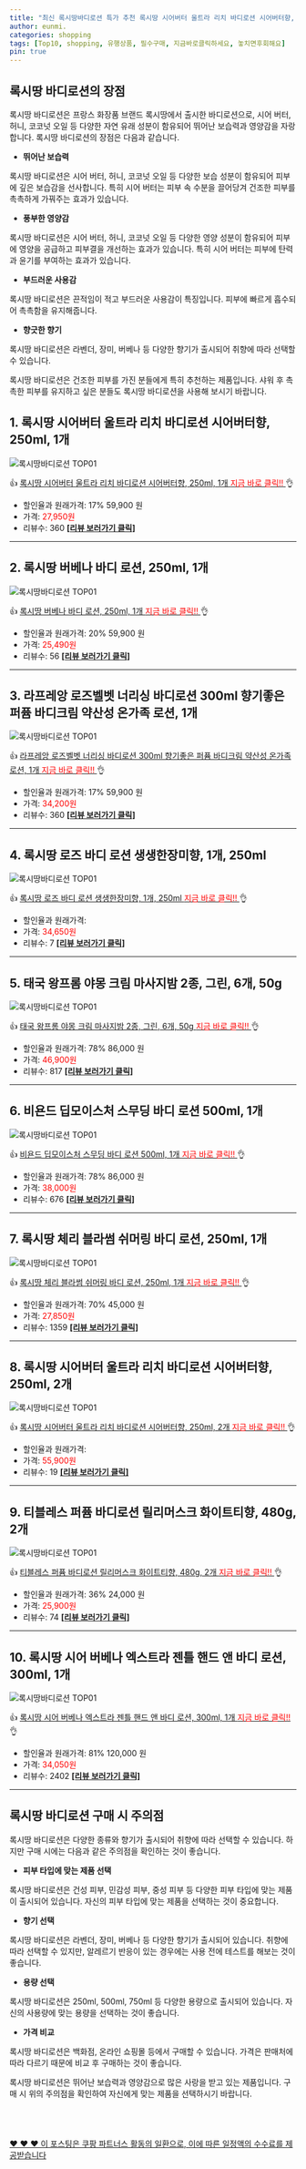 ```yaml
---
title: "최신 록시땅바디로션 특가 추천 록시땅 시어버터 울트라 리치 바디로션 시어버터향, 250ml, 1개 비교 장점"
author: eunmi.
categories: shopping
tags: [Top10, shopping, 유행상품, 필수구매, 지금바로클릭하세요, 놓치면후회해요]
pin: true
---
```

## 록시땅 바디로션의 장점

록시땅 바디로션은 프랑스 화장품 브랜드 록시땅에서 출시한 바디로션으로, 시어 버터, 허니, 코코넛 오일 등 다양한 자연 유래 성분이 함유되어 뛰어난 보습력과 영양감을 자랑합니다. 록시땅 바디로션의 장점은 다음과 같습니다.

* **뛰어난 보습력**

록시땅 바디로션은 시어 버터, 허니, 코코넛 오일 등 다양한 보습 성분이 함유되어 피부에 깊은 보습감을 선사합니다. 특히 시어 버터는 피부 속 수분을 끌어당겨 건조한 피부를 촉촉하게 가꿔주는 효과가 있습니다.

* **풍부한 영양감**

록시땅 바디로션은 시어 버터, 허니, 코코넛 오일 등 다양한 영양 성분이 함유되어 피부에 영양을 공급하고 피부결을 개선하는 효과가 있습니다. 특히 시어 버터는 피부에 탄력과 윤기를 부여하는 효과가 있습니다.

* **부드러운 사용감**

록시땅 바디로션은 끈적임이 적고 부드러운 사용감이 특징입니다. 피부에 빠르게 흡수되어 촉촉함을 유지해줍니다.

* **향긋한 향기**

록시땅 바디로션은 라벤더, 장미, 버베나 등 다양한 향기가 출시되어 취향에 따라 선택할 수 있습니다.

록시땅 바디로션은 건조한 피부를 가진 분들에게 특히 추천하는 제품입니다. 샤워 후 촉촉한 피부를 유지하고 싶은 분들도 록시땅 바디로션을 사용해 보시기 바랍니다.

   

## 1. 록시땅 시어버터 울트라 리치 바디로션 시어버터향, 250ml, 1개

![록시땅바디로션 TOP01](https://thumbnail8.coupangcdn.com/thumbnails/remote/230x230ex/image/retail/images/2536138513065179-8a6b555d-4728-4373-9db8-d17dc4972a97.jpg)


👍 [록시땅 시어버터 울트라 리치 바디로션 시어버터향, 250ml, 1개 <font color=red> 지금 바로 클릭!! </font> ](https://link.coupang.com/re/AFFSDP?lptag=AF3617701&subid=GithubCoopas&pageKey=4744079243&traceid=V0-153&itemId=6031465000&vendorItemId=3932653111) 👌 


- 할인율과 원래가격: 17%  59,900   원
- 가격: <span style='color:red'>27,950원</span>
- 리뷰수: 360  [**[리뷰 보러가기 클릭]**](https://link.coupang.com/re/AFFSDP?lptag=AF3617701&subid=GithubCoopas&pageKey=4744079243&traceid=V0-153&itemId=6031465000&vendorItemId=3932653111)

---


   

## 2. 록시땅 버베나 바디 로션, 250ml, 1개

![록시땅바디로션 TOP01](https://thumbnail10.coupangcdn.com/thumbnails/remote/230x230ex/image/product/image/vendoritem/2018/11/20/3149447440/97ae6653-8cda-4496-9b3a-82394b22267b.jpg)


👍 [록시땅 버베나 바디 로션, 250ml, 1개 <font color=red> 지금 바로 클릭!! </font> ](https://link.coupang.com/re/AFFSDP?lptag=AF3617701&subid=GithubCoopas&pageKey=4744079096&traceid=V0-153&itemId=6031464751&vendorItemId=3149447440) 👌 


- 할인율과 원래가격: 20%  59,900   원
- 가격: <span style='color:red'>25,490원</span>
- 리뷰수: 56  [**[리뷰 보러가기 클릭]**](https://link.coupang.com/re/AFFSDP?lptag=AF3617701&subid=GithubCoopas&pageKey=4744079096&traceid=V0-153&itemId=6031464751&vendorItemId=3149447440)

---


   

## 3. 라프레앙 로즈벨벳 너리싱 바디로션 300ml 향기좋은 퍼퓸 바디크림 약산성 온가족 로션, 1개

![록시땅바디로션 TOP01](https://thumbnail8.coupangcdn.com/thumbnails/remote/230x230ex/image/vendor_inventory/6e10/ebf7dfe8a8c7a8f6605426b8536b80e62cedc41d55ea81e39084fae801f3.jpg)


👍 [라프레앙 로즈벨벳 너리싱 바디로션 300ml 향기좋은 퍼퓸 바디크림 약산성 온가족 로션, 1개 <font color=red> 지금 바로 클릭!! </font> ](https://link.coupang.com/re/AFFSDP?lptag=AF3617701&subid=GithubCoopas&pageKey=6157510274&traceid=V0-153&itemId=11928039583&vendorItemId=80339512779) 👌 


- 할인율과 원래가격: 17%  59,900   원
- 가격: <span style='color:red'>34,200원</span>
- 리뷰수: 360  [**[리뷰 보러가기 클릭]**](https://link.coupang.com/re/AFFSDP?lptag=AF3617701&subid=GithubCoopas&pageKey=6157510274&traceid=V0-153&itemId=11928039583&vendorItemId=80339512779)

---


   

## 4. 록시땅 로즈 바디 로션 생생한장미향, 1개, 250ml

![록시땅바디로션 TOP01](https://thumbnail8.coupangcdn.com/thumbnails/remote/230x230ex/image/retail/images/2023/02/10/11/3/e6c28234-4c9b-4be4-924b-4f5fda065bc5.jpg)


👍 [록시땅 로즈 바디 로션 생생한장미향, 1개, 250ml <font color=red> 지금 바로 클릭!! </font> ](https://link.coupang.com/re/AFFSDP?lptag=AF3617701&subid=GithubCoopas&pageKey=7126494569&traceid=V0-153&itemId=17855655580&vendorItemId=85018979161) 👌 


- 할인율과 원래가격: 
- 가격: <span style='color:red'>34,650원</span>
- 리뷰수: 7  [**[리뷰 보러가기 클릭]**](https://link.coupang.com/re/AFFSDP?lptag=AF3617701&subid=GithubCoopas&pageKey=7126494569&traceid=V0-153&itemId=17855655580&vendorItemId=85018979161)

---


   

## 5. 태국 왕프롬 야몽 크림 마사지밤 2종, 그린, 6개, 50g

![록시땅바디로션 TOP01](https://thumbnail6.coupangcdn.com/thumbnails/remote/230x230ex/image/vendor_inventory/6163/175ecc30805cc69920b3118fdef961f54e18589dfdd50ef0d5986147056d.png)


👍 [태국 왕프롬 야몽 크림 마사지밤 2종, 그린, 6개, 50g <font color=red> 지금 바로 클릭!! </font> ](https://link.coupang.com/re/AFFSDP?lptag=AF3617701&subid=GithubCoopas&pageKey=7678078531&traceid=V0-153&itemId=20500721463&vendorItemId=87578888256) 👌 


- 할인율과 원래가격: 78%  86,000   원
- 가격: <span style='color:red'>46,900원</span>
- 리뷰수: 817  [**[리뷰 보러가기 클릭]**](https://link.coupang.com/re/AFFSDP?lptag=AF3617701&subid=GithubCoopas&pageKey=7678078531&traceid=V0-153&itemId=20500721463&vendorItemId=87578888256)

---


   

## 6. 비욘드 딥모이스처 스무딩 바디 로션 500ml, 1개

![록시땅바디로션 TOP01](https://thumbnail9.coupangcdn.com/thumbnails/remote/230x230ex/image/vendor_inventory/2f60/b1b61b211f799247edca6212294ba12c449246f194748297d242aab4f0f5.jpg)


👍 [비욘드 딥모이스처 스무딩 바디 로션 500ml, 1개 <font color=red> 지금 바로 클릭!! </font> ](https://link.coupang.com/re/AFFSDP?lptag=AF3617701&subid=GithubCoopas&pageKey=7674485051&traceid=V0-153&itemId=20482020047&vendorItemId=85043834333) 👌 


- 할인율과 원래가격: 78%  86,000   원
- 가격: <span style='color:red'>38,000원</span>
- 리뷰수: 676  [**[리뷰 보러가기 클릭]**](https://link.coupang.com/re/AFFSDP?lptag=AF3617701&subid=GithubCoopas&pageKey=7674485051&traceid=V0-153&itemId=20482020047&vendorItemId=85043834333)

---


   

## 7. 록시땅 체리 블라썸 쉬머링 바디 로션, 250ml, 1개

![록시땅바디로션 TOP01](https://thumbnail8.coupangcdn.com/thumbnails/remote/230x230ex/image/retail/images/2023/04/26/16/3/5427dc08-88a5-41a7-ace1-eb8ab41fd268.jpg)


👍 [록시땅 체리 블라썸 쉬머링 바디 로션, 250ml, 1개 <font color=red> 지금 바로 클릭!! </font> ](https://link.coupang.com/re/AFFSDP?lptag=AF3617701&subid=GithubCoopas&pageKey=7295506956&traceid=V0-153&itemId=18656039980&vendorItemId=85790771173) 👌 


- 할인율과 원래가격: 70%  45,000   원
- 가격: <span style='color:red'>27,850원</span>
- 리뷰수: 1359  [**[리뷰 보러가기 클릭]**](https://link.coupang.com/re/AFFSDP?lptag=AF3617701&subid=GithubCoopas&pageKey=7295506956&traceid=V0-153&itemId=18656039980&vendorItemId=85790771173)

---


   

## 8. 록시땅 시어버터 울트라 리치 바디로션 시어버터향, 250ml, 2개

![록시땅바디로션 TOP01](https://thumbnail8.coupangcdn.com/thumbnails/remote/230x230ex/image/retail/images/dcf576f9-08c9-47cd-a388-62e3e8d420582669527010600338039.png)


👍 [록시땅 시어버터 울트라 리치 바디로션 시어버터향, 250ml, 2개 <font color=red> 지금 바로 클릭!! </font> ](https://link.coupang.com/re/AFFSDP?lptag=AF3617701&subid=GithubCoopas&pageKey=4744079243&traceid=V0-153&itemId=18174093162&vendorItemId=85323340537) 👌 


- 할인율과 원래가격: 
- 가격: <span style='color:red'>55,900원</span>
- 리뷰수: 19  [**[리뷰 보러가기 클릭]**](https://link.coupang.com/re/AFFSDP?lptag=AF3617701&subid=GithubCoopas&pageKey=4744079243&traceid=V0-153&itemId=18174093162&vendorItemId=85323340537)

---


   

## 9. 티블레스 퍼퓸 바디로션 릴리머스크 화이트티향, 480g, 2개

![록시땅바디로션 TOP01](https://thumbnail10.coupangcdn.com/thumbnails/remote/230x230ex/image/vendor_inventory/6dde/92a602a2fe047941f6d5d8202d040e5c8cfecf1519cb0114936f1d1fa3c5.jpg)


👍 [티블레스 퍼퓸 바디로션 릴리머스크 화이트티향, 480g, 2개 <font color=red> 지금 바로 클릭!! </font> ](https://link.coupang.com/re/AFFSDP?lptag=AF3617701&subid=GithubCoopas&pageKey=7225553696&traceid=V0-153&itemId=19148376532&vendorItemId=85510478029) 👌 


- 할인율과 원래가격: 36%  24,000   원
- 가격: <span style='color:red'>25,900원</span>
- 리뷰수: 74  [**[리뷰 보러가기 클릭]**](https://link.coupang.com/re/AFFSDP?lptag=AF3617701&subid=GithubCoopas&pageKey=7225553696&traceid=V0-153&itemId=19148376532&vendorItemId=85510478029)

---


   

## 10. 록시땅 시어 버베나 엑스트라 젠틀 핸드 앤 바디 로션, 300ml, 1개

![록시땅바디로션 TOP01](https://thumbnail8.coupangcdn.com/thumbnails/remote/230x230ex/image/rs_quotation_api/0nohcq84/884e3e3c46204d79a9d7b8cf8aa9842d.jpg)


👍 [록시땅 시어 버베나 엑스트라 젠틀 핸드 앤 바디 로션, 300ml, 1개 <font color=red> 지금 바로 클릭!! </font> ](https://link.coupang.com/re/AFFSDP?lptag=AF3617701&subid=GithubCoopas&pageKey=6221384032&traceid=V0-153&itemId=12453165242&vendorItemId=79722237190) 👌 


- 할인율과 원래가격: 81%  120,000   원
- 가격: <span style='color:red'>34,050원</span>
- 리뷰수: 2402  [**[리뷰 보러가기 클릭]**](https://link.coupang.com/re/AFFSDP?lptag=AF3617701&subid=GithubCoopas&pageKey=6221384032&traceid=V0-153&itemId=12453165242&vendorItemId=79722237190)

---
## 록시땅 바디로션 구매 시 주의점

록시땅 바디로션은 다양한 종류와 향기가 출시되어 취향에 따라 선택할 수 있습니다. 하지만 구매 시에는 다음과 같은 주의점을 확인하는 것이 좋습니다.

* **피부 타입에 맞는 제품 선택**

록시땅 바디로션은 건성 피부, 민감성 피부, 중성 피부 등 다양한 피부 타입에 맞는 제품이 출시되어 있습니다. 자신의 피부 타입에 맞는 제품을 선택하는 것이 중요합니다.

* **향기 선택**

록시땅 바디로션은 라벤더, 장미, 버베나 등 다양한 향기가 출시되어 있습니다. 취향에 따라 선택할 수 있지만, 알레르기 반응이 있는 경우에는 사용 전에 테스트를 해보는 것이 좋습니다.

* **용량 선택**

록시땅 바디로션은 250ml, 500ml, 750ml 등 다양한 용량으로 출시되어 있습니다. 자신의 사용량에 맞는 용량을 선택하는 것이 좋습니다.

* **가격 비교**

록시땅 바디로션은 백화점, 온라인 쇼핑몰 등에서 구매할 수 있습니다. 가격은 판매처에 따라 다르기 때문에 비교 후 구매하는 것이 좋습니다.

록시땅 바디로션은 뛰어난 보습력과 영양감으로 많은 사랑을 받고 있는 제품입니다. 구매 시 위의 주의점을 확인하여 자신에게 맞는 제품을 선택하시기 바랍니다.<br><br><br><br><br> [ ❤ ❤ ❤ 이 포스팅은 쿠팡 파트너스 활동의 일환으로, 이에 따른 일정액의 수수료를 제공받습니다](https://link.coupang.com/a/bcEFyh)